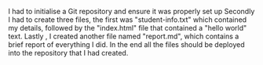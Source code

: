 I had to initialise a Git repository and ensure it was properly set up 
Secondly I had to create three files,  the first was "student-info.txt" which contained my details, followed by the "index.html" file that contained a "hello world" text. Lastly , I created another file named "report.md", which contains a brief report of everything I did. 
In the end all the files should be deployed into the repository that I had created. 